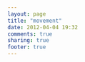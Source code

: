 ```yaml
---
layout: page
title: "movement"
date: 2012-04-04 19:32
comments: true
sharing: true
footer: true
---
```

